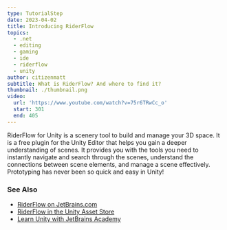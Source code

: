```yaml
---
type: TutorialStep
date: 2023-04-02
title: Introducing RiderFlow
topics:
  - .net
  - editing
  - gaming
  - ide
  - riderflow
  - unity
author: citizenmatt
subtitle: What is RiderFlow? And where to find it?
thumbnail: ./thumbnail.png
video:
  url: 'https://www.youtube.com/watch?v=75r6TRwCc_o'
  start: 301
  end: 405
---
```


RiderFlow for Unity is a scenery tool to build and manage your 3D space.
It is a free plugin for the Unity Editor that helps you gain a deeper understanding of scenes.
It provides you with the tools you need to instantly navigate and search through the scenes,
understand the connections between scene elements, and manage a scene effectively.
Prototyping has never been so quick and easy in Unity!

### See Also

- [RiderFlow on JetBrains.com](https://www.jetbrains.com/riderflow/)
- [RiderFlow in the Unity Asset Store](https://assetstore.unity.com/packages/tools/level-design/riderflow-218574)
- [Learn Unity with JetBrains Academy](https://hyperskill.org/tracks/36?utm=rider_guide)
